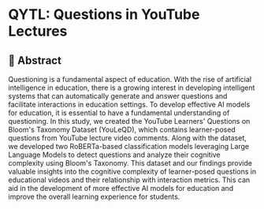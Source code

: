 # QYTL: Questions in YouTube Lectures
## 📖 Abstract
Questioning is a fundamental aspect of education. With the rise of artificial intelligence in education, there is a growing interest in developing intelligent systems that can automatically generate and answer questions and facilitate interactions in education settings. To develop effective AI models for education, it is essential to have a fundamental understanding of questioning. In this study, we created the YouTube Learners' Questions on Bloom's Taxonomy Dataset (YouLeQD), which contains learner-posed questions from YouTube lecture video comments. Along with the dataset, we developed two RoBERTa-based classification models leveraging Large Language Models to detect questions and analyze their cognitive complexity using Bloom's Taxonomy. This dataset and our findings provide valuable insights into the cognitive complexity of learner-posed questions in educational videos and their relationship with interaction metrics. This can aid in the development of more effective AI models for education and improve the overall learning experience for students. 
